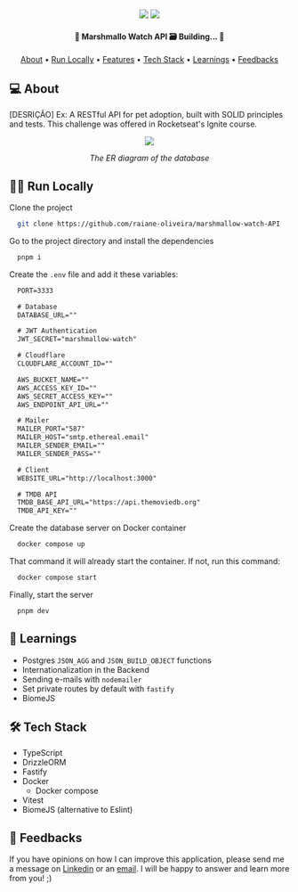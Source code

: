 <h1 align="center">
  <a  href="https://github.com/raiane-oliveira/marshmallow-watch">
			<!-- LOGO DA APLICAÇÃO -->
     <!-- <img src="https://github.com/raiane-oliveira/find-a-friend-API/assets/100815627/d898fd25-a4f2-4109-be95-81a243d5ed22" /> -->
  </a>
</h1>

<!-- BADGES -->
<p align="center">
  <img src="https://badgen.net/github/last-commit/raiane-oliveira/marshmallow-watch-API" />
  <img src="https://badgen.net/github/contributors/raiane-oliveira/marshmallow-watch-API" />
</p>

<h4 align="center">
	🚧 Marshmallo Watch API 🗃️ Building... 🚧
</h4>

<p align="center">
 <a href="#-about">About</a> •
 <a href="#-run-locally">Run Locally</a> •
 <a href="#-features">Features</a> •
 <a href="#-tech-stack">Tech Stack</a> •
 <a href="#-learnings">Learnings</a> •
 <a href="#-feedbacks">Feedbacks</a>
</p>

## 💻 About

[DESRIÇÃO] Ex:
A RESTful API for pet adoption, built with SOLID principles and tests.
This challenge was offered in Rocketseat's Ignite course.

<!-- ER DO BANCO DE DADOS -->
<div align="center">
  <img src="https://github.com/raiane-oliveira/find-a-friend-API/assets/100815627/6343fbff-818a-463d-8934-440b9d251a37" />

*The ER diagram of the database*
</div>

## 👩‍💻 Run Locally

Clone the project

```bash
  git clone https://github.com/raiane-oliveira/marshmallow-watch-API
```

Go to the project directory and install the dependencies

```bash
  pnpm i
```

Create the `.env` file and add it these variables:
```txt
  PORT=3333

  # Database
  DATABASE_URL=""

  # JWT Authentication
  JWT_SECRET="marshmallow-watch"

  # Cloudflare
  CLOUDFLARE_ACCOUNT_ID=""

  AWS_BUCKET_NAME=""
  AWS_ACCESS_KEY_ID=""
  AWS_SECRET_ACCESS_KEY=""
  AWS_ENDPOINT_API_URL=""

  # Mailer
  MAILER_PORT="587"
  MAILER_HOST="smtp.ethereal.email"
  MAILER_SENDER_EMAIL=""
  MAILER_SENDER_PASS=""

  # Client
  WEBSITE_URL="http://localhost:3000"

  # TMDB API
  TMDB_BASE_API_URL="https://api.themoviedb.org"
  TMDB_API_KEY=""
```

Create the database server on Docker container

```bash
  docker compose up
```

That command it will already start the container. If not, run this command:

```bash
  docker compose start
```

Finally, start the server

```bash
  pnpm dev
```

<!-- ## 🪸 Features

- [x] DESCRIBE HERE

### 📏 Business rules

- [x] DESCRIBE HERE -->

## 📒 Learnings

- Postgres `JSON_AGG` and `JSON_BUILD_OBJECT` functions
- Internationalization in the Backend
- Sending e-mails with `nodemailer`
- Set private routes by default with `fastify`
- BiomeJS

## 🛠 Tech Stack

- TypeScript
- DrizzleORM
- Fastify
- Docker
  - Docker compose
- Vitest
- BiomeJS (alternative to Eslint)

## 🤝 Feedbacks

If you have opinions on how I can improve this application, please send me a message on <a href="https://www.linkedin.com/in/raiane-oliveira-dev">Linkedin</a> or an <a href="mailto:raiane.oliveira404@gmail.com">email</a>.
I will be happy to answer and learn more from you! ;)
